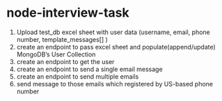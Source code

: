 # node-interview-task
1.	Upload test_db excel sheet with user data (username, email, phone number, template_messages[] )
2.	create an endpoint to pass excel sheet and populate(append/update) MongoDB’s User Collection
3.	create an endpoint  to get the user
4.	create an endpoint to send a single email message
5.	create an endpoint to send multiple emails
6.	send message to those emails which registered by US-based phone number

